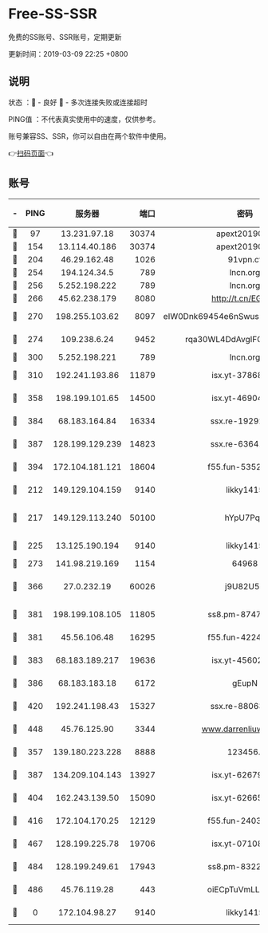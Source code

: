 # Free-SS-SSR

免费的SS账号、SSR账号，定期更新

更新时间：2019-03-09 22:25 +0800

## 说明

状态     ：🙂 - 良好 🙁 - 多次连接失败或连接超时

PING值   ：不代表真实使用中的速度，仅供参考。

账号兼容SS、SSR，你可以自由在两个软件中使用。

👉[扫码页面](https://liesauer.github.io/Free-SS-SSR/)👈

## 账号

|-|PING|服务器|端口|密码|加密方式|区域|
|:----:|:----:|:-----:|-----:|:----:|:----:|:----:|
|🙂|97|13.231.97.18|30374|apext2019006|chacha20|JP|
|🙂|154|13.114.40.186|30374|apext2019006|chacha20|JP|
|🙂|204|46.29.162.48|1026|91vpn.cf|rc4-md5|RU|
|🙂|254|194.124.34.5|789|lncn.org|rc4|JP|
|🙂|256|5.252.198.222|789|lncn.org|rc4|JP|
|🙂|266|45.62.238.179|8080|http://t.cn/EGJIyrl|rc4-md5|CA|
|🙂|270|198.255.103.62|8097|eIW0Dnk69454e6nSwuspv9DmS201tQ0D|aes-256-cfb|US|
|🙂|274|109.238.6.24|9452|rqa30WL4DdAvgIFG6Fs3znzTa|aes-256-cfb|FR|
|🙂|300|5.252.198.221|789|lncn.org|rc4|JP|
|🙂|310|192.241.193.86|11879|isx.yt-37868942|aes-256-cfb|US|
|🙂|358|198.199.101.65|14500|isx.yt-46904516|aes-256-cfb|US|
|🙂|384|68.183.164.84|16334|ssx.re-19292784|aes-256-cfb|US|
|🙂|387|128.199.129.239|14823|ssx.re-63641713|aes-256-cfb|SG|
|🙂|394|172.104.181.121|18604|f55.fun-53524229|aes-256-cfb|SG|
|🙂|212|149.129.104.159|9140|likky1415|aes-256-cfb|HK|
|🙂|217|149.129.113.240|50100|hYpU7PqP|chacha20-ietf-poly1305|CN|
|🙂|225|13.125.190.194|9140|likky1415|aes-256-cfb|KR|
|🙂|273|141.98.219.169|1154|64968|chacha20|US|
|🙂|366|27.0.232.19|60026|j9U82U53|xchacha20-ietf-poly1305|HK|
|🙂|381|198.199.108.105|11805|ss8.pm-87479488|aes-256-cfb|US|
|🙂|381|45.56.106.48|16295|f55.fun-42240509|aes-256-cfb|US|
|🙂|383|68.183.189.217|19636|isx.yt-45602835|aes-256-cfb|SG|
|🙂|386|68.183.183.18|6172|gEupN|aes-256-cfb|SG|
|🙂|420|192.241.198.43|15327|ssx.re-88063170|aes-256-cfb|US|
|🙂|448|45.76.125.90|3344|www.darrenliuwei.com|aes-256-cfb|AU|
|🙁|357|139.180.223.228|8888|123456..|aes-256-cfb|JP|
|🙁|387|134.209.104.143|13927|isx.yt-62679533|aes-256-cfb|SG|
|🙁|404|162.243.139.50|15090|isx.yt-62665440|aes-256-cfb|US|
|🙁|416|172.104.170.25|12129|f55.fun-24030753|aes-256-cfb|SG|
|🙁|467|128.199.225.78|19706|isx.yt-07108179|aes-256-cfb|SG|
|🙁|484|128.199.249.61|17943|ss8.pm-83224449|aes-256-cfb|SG|
|🙁|486|45.76.119.28|443|oiECpTuVmLLxk4Ts|aes-256-cfb|AU|
|🙁|0|172.104.98.27|9140|likky1415|aes-256-cfb|JP|

